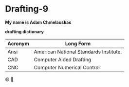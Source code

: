 # Drafting-9 

**My name is Adam Chmelauskas**

**drafting dictionary**

Acronym | Long Form
------- | ---------
Ansi    | American National Standards Institute.
CAD     | Computer Aided Drafting
CNC     | Computer Numerical Control

:smile: :dog:
